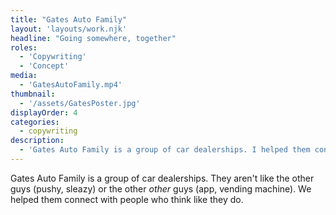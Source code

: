 ```yaml
---
title: "Gates Auto Family"
layout: 'layouts/work.njk'
headline: "Going somewhere, together"
roles:
  - 'Copywriting'
  - 'Concept'
media: 
  - 'GatesAutoFamily.mp4'
thumbnail:
  - '/assets/GatesPoster.jpg'
displayOrder: 4
categories:
  - copywriting
description:
  - 'Gates Auto Family is a group of car dealerships. I helped them connect with people who think like they do.'
---
```


Gates Auto Family is a group of car dealerships. They aren't like the other guys (pushy, sleazy) or the other *other* guys (app, vending machine). We helped them connect with people who think like they do.  